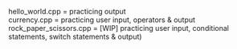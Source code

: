 hello_world.cpp = practicing output  
currency.cpp = practicing user input, operators & output  
rock_paper_scissors.cpp = [WIP] practicing user input, conditional statements, switch statements & output)  
